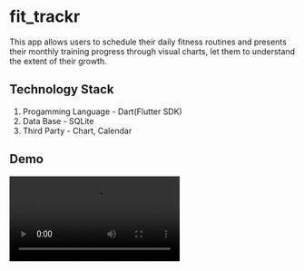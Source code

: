 # fit_trackr

This app allows users to schedule their daily fitness routines and presents their monthly training progress through visual charts, let them to understand the extent of their growth.

## Technology Stack 

1. Progamming Language - Dart(Flutter SDK)
2. Data Base - SQLite
3. Third Party - Chart, Calendar

## Demo
![Demo](https://github.com/t19960804/FitTrackr/blob/main/videos/Simulator%20Screen%20Recording%20-%20iPhone%2014%20-%202023-08-15%20at%2016.10.40.mp4)

